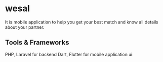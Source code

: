 # wesal

It is mobile application to help you get your best match and know all details about your partner.

## Tools & Frameworks

PHP, Laravel for backend
Dart, Flutter for mobile application ui
